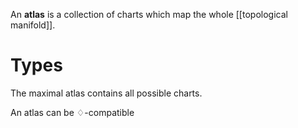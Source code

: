 An **atlas** is a collection of charts which map the whole [[topological manifold]]. 

# Types

The maximal atlas contains all possible charts.

An atlas can be $\diamondsuit$-compatible